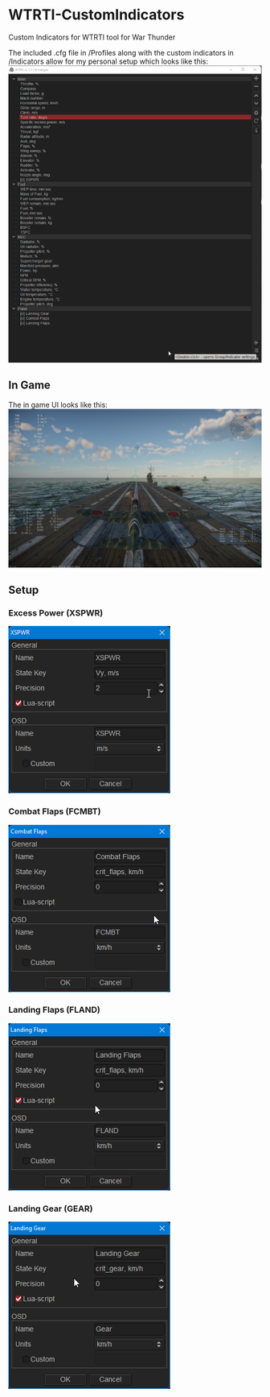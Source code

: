 # WTRTI-CustomIndicators
Custom Indicators for WTRTI tool for War  Thunder

The included .cfg file in /Profiles along with the custom indicators in /Indicators allow for my personal setup which looks like this:
![Screenshot of a the WTRTI setup that I use that is included in the .cfg file.](/Images/WTRTI%20Setup.png)

## In Game
The in game UI looks like this:
![Screenshot of a prop plane with the WTRTI UI](/Images/WTRTI%20Setup%20In%20Game.jpg)

## Setup

### Excess Power (XSPWR)

![Excess Power](/Images/WTRTI_XSPWR.png)

### Combat Flaps (FCMBT)

![Combat Flaps](/Images/WTRTI_Combat_Flaps.png)

### Landing Flaps (FLAND)

![Landing Flaps](/Images/WTRTI_Landing_Flaps.png)

### Landing Gear (GEAR)

![Landing Gear](/Images/WTRTI_Landing_Gear.png)

